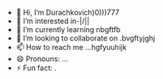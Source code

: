 - 👋 Hi, I’m Durachkovich)0)))777
- 👀 I’m interested in-|\/||
- 🌱 I’m currently learning nbgftfb
- 💞️ I’m looking to collaborate on .bvgftyjghj
- 📫 How to reach me ...hgfyuuhijk
- 😄 Pronouns: ...
- ⚡ Fun fact: .
<!--tdghhtrewgr
Durachkovich/Durachkovich is a ✨ special ✨ repository because its `README.md` (this file) appears on your GitHub profile.
You can click the Preview link to take a look at your changes.
--
